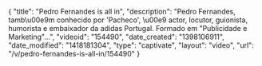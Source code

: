 {
    "title": "Pedro Fernandes is all in",
    "description": "Pedro Fernandes, tamb\u00e9m conhecido por 'Pacheco', \u00e9 actor, locutor, guionista, humorista e embaixador da adidas Portugal. Formado em \"Publicidade e Marketing\"...",
    "videoid": "154490",
    "date_created": "1398106911",
    "date_modified": "1418181304",
    "type": "captivate",
    "layout": "video",
    "url": "\/v\/pedro-fernandes-is-all-in\/154490"
}